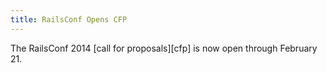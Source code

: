 ```yaml
---
title: RailsConf Opens CFP
---
```


The RailsConf 2014 [call for proposals][cfp] is now open through February 21.

[reg]: http://www.railsconf.com/program
